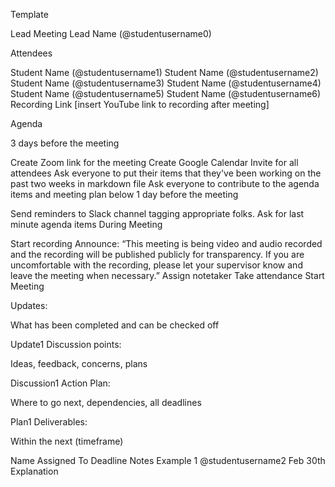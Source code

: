 Template

Lead Meeting Lead Name (@studentusername0)

Attendees

Student Name (@studentusername1)
Student Name (@studentusername2)
Student Name (@studentusername3)
Student Name (@studentusername4)
Student Name (@studentusername5)
Student Name (@studentusername6)
Recording Link [insert YouTube link to recording after meeting]

Agenda

3 days before the meeting

 Create Zoom link for the meeting
 Create Google Calendar Invite for all attendees
 Ask everyone to put their items that they've been working on the past two weeks in markdown file
 Ask everyone to contribute to the agenda items and meeting plan below
1 day before the meeting

 Send reminders to Slack channel tagging appropriate folks.
 Ask for last minute agenda items
During Meeting

 Start recording
 Announce: “This meeting is being video and audio recorded and the recording will be published publicly for transparency. If you are uncomfortable with the recording, please let your supervisor know and leave the meeting when necessary.”
 Assign notetaker
 Take attendance
Start Meeting

Updates:

What has been completed and can be checked off

Update1
Discussion points:

Ideas, feedback, concerns, plans

Discussion1
Action Plan:

Where to go next, dependencies, all deadlines

Plan1
Deliverables:

Within the next (timeframe)

Name	Assigned To	Deadline	Notes
Example 1	@studentusername2	Feb 30th	Explanation
